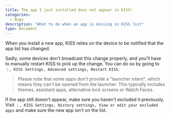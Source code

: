 ```yaml
---
title: The app I just installed does not appear in KISS!
categories:
  - Bugs
description: "What to do when an app is missing in KISS list"
type: Document
---
```


When you install a new app, KISS relies on the device to be notified that the app list has changed.

Sadly, some devices don't broadcast this change properly, and you'll have to manually restart KISS to pick up the change. You can do so by going to `⋮, KISS Settings, Advanced settings, Restart KISS`.

> Please note that some apps don't provide a "launcher intent", which means they can't be opened from the launcher. This typically includes themes, assistant apps, alternative lock screens or Watch Faces.

If the app still doesn't appear, make sure you haven't excluded it previously. Visit `⋮, KISS Settings, History settings, View or edit your excluded apps` and make sure the new app isn't on the list.
